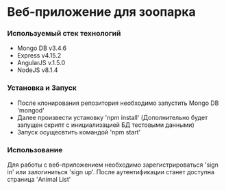 # Веб-приложение для зоопарка #

### Используемый стек технологий ###
* Mongo DB v3.4.6
* Express v4.15.2
* AngularJS v.1.5.0
* NodeJS v8.1.4

### Установка и Запуск ###
* После клонирования репозитория необходимо запустить Mongo DB 'mongod'
* Далее произвести установку 'npm install' (Дополнительно будет запущен скрипт с инициализацией БД тестовыми данными)
* Запуск осущесвтить командой 'npm start'

### Использование ###
Для работы с веб-приложением необходимо зарегистрироваться 'sign in' или залогиниться 'sign up'.
После аутентификации станет доступна страница 'Animal List'